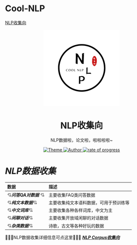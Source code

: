 # Cool-NLP
[NLP收集向](https://github.com/random-life/Cool-NLP)
<p align="center"><img src="https://github.com/random-life/Cool-NLP/blob/main/image/N.png"
        alt="Logo" width="250" height="250" style="max-width: 100%;"></p>
<h1 align="center">NLP收集向</h1>
<p align="center">NLP数据啦，论文啦，啦啦啦啦~</p>
<p align="center">
    <a href="https://github.com/random-life">
        <img src="https://img.shields.io/badge/theme-NLP-brightgreen" alt="Theme" />
    </a>
    <a href="https://github.com/random-life">
        <img src="https://img.shields.io/badge/author-random--life-red" alt="Author">
    </a>
    <a href="https://github.com/random-life">
        <img src="https://img.shields.io/badge/progress-start-orange" alt="rate of progress">
    </a>
</p>



# ***NLP数据收集***


|**数据**|**描述**|
|:---  | :---|
|:cupid:***问答QA对数据*** :cupid:|主要收集FAQ类问答数据|
|:cupid:***纯文本数据***:cupid:|主要收集纯文本语料数据，可用于预训练等|
|:cupid:***中文词库***:cupid:|主要收集各种各样词库，中文为主|
|:cupid:***闲聊对话***:cupid:|主要收集开放域闲聊的对话数据|
|:cupid:***杂类数据***:cupid:|诗歌，古文等各种好玩的数据|

:heartbeat::heartbeat::heartbeat:NLP数据收集详细信息可点这里:heartbeat::heartbeat::heartbeat:
[***NLP Corpus收集向***](https://github.com/random-life/Cool-NLP)
